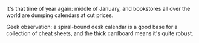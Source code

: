 <p>It's that time of year again: middle of January, and bookstores all over the world are dumping calendars at cut prices.</p>

<p>Geek observation: a spiral-bound desk calendar is a good base for a collection of cheat sheets, and the thick cardboard means it's quite robust.</p>